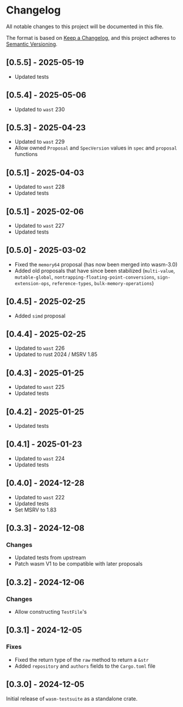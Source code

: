 # Changelog

All notable changes to this project will be documented in this file.

The format is based on [Keep a Changelog](https://keepachangelog.com/en/1.1.0/),
and this project adheres to [Semantic Versioning](https://semver.org/spec/v2.0.0.html).

## [0.5.5] - 2025-05-19

- Updated tests

## [0.5.4] - 2025-05-06

- Updated to `wast` 230

## [0.5.3] - 2025-04-23

- Updated to `wast` 229
- Allow owned `Proposal` and `SpecVersion` values in `spec` and `proposal` functions

## [0.5.1] - 2025-04-03

- Updated to `wast` 228
- Updated tests

## [0.5.1] - 2025-02-06

- Updated to `wast` 227
- Updated tests

## [0.5.0] - 2025-03-02

- Fixed the `memory64` proposal (has now been merged into wasm-3.0)
- Added old proposals that have since been stabilized (`multi-value`, `mutable-global`, `nontrapping-floating-point-conversions`, `sign-extension-ops`, `reference-types`, `bulk-memory-operations`)

## [0.4.5] - 2025-02-25

- Added `simd` proposal

## [0.4.4] - 2025-02-25

- Updated to `wast` 226
- Updated to rust 2024 / MSRV 1.85

## [0.4.3] - 2025-01-25

- Updated to `wast` 225
- Updated tests

## [0.4.2] - 2025-01-25

- Updated tests

## [0.4.1] - 2025-01-23

- Updated to `wast` 224
- Updated tests

## [0.4.0] - 2024-12-28

- Updated to `wast` 222
- Updated tests
- Set MSRV to 1.83

## [0.3.3] - 2024-12-08

### Changes

- Updated tests from upstream
- Patch wasm V1 to be compatible with later proposals

## [0.3.2] - 2024-12-06

### Changes

- Allow constructing `TestFile`'s

## [0.3.1] - 2024-12-05

### Fixes

- Fixed the return type of the `raw` method to return a `&str`
- Added `repository` and `authors` fields to the `Cargo.toml` file

## [0.3.0] - 2024-12-05

Initial release of `wasm-testsuite` as a standalone crate.
